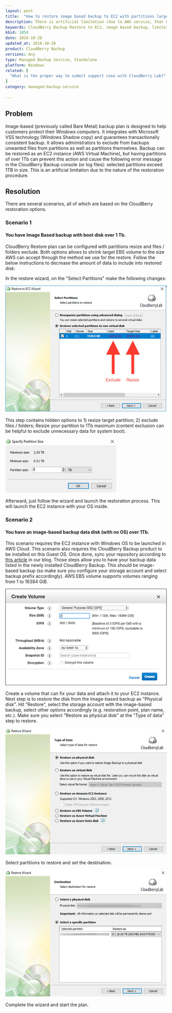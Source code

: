 ```yaml
---
layout: post
title:  "How to restore image based backup to EC2 with partitions large 1TB"
description: There is artificial limitation (due to AWS service, that CBL uses for EBS volume import) which causes the error with the following message selected partitions exceed 1TB in size.
keywords: CloudBerry Backup Restore to EC2, image based backup, limitation 1Tb, EBS volume size
kbid: 1054
date: 2016-10-28
updated_at: 2016-10-28
product: CloudBerry Backup
versions: Any
type: Managed Backup Service, Standalone
platform: Windows
related: [
  "What is the proper way to submit support case with CloudBerry Lab?"
]
category: managed-backup-service

---
```

## Problem

Image-based (previously called Bare Metal) backup plan is designed to help customers protect their Windows computers. It integrates with Microsoft VSS technology (Windows Shadow copy) and guarantees transactionally consistent backup. It allows administrators to exclude from backups unwanted files from partitions as well as partitions themselves.
Backup can be restored as an EC2 instance (AWS Virtual Machine), but having partitions of over 1Tb can prevent this action and cause the following error message in the CloudBerry Backup console (or log files): selected partitions exceed 1TB in size. This is an artificial limitation due to the nature of the restoration procedure.

## Resolution

There are several scenarios, all of which are based on the CloudBerry restoration options.

### Scenario 1

#### You have Image Based backup with boot disk over 1 Tb.

CloudBerry Restore plan can be configured with partitions resize and files / folders exclude. Both options allows to shrink target EBS volume to the size AWS can accept through the method we use for the restore. Follow the below instructions to decrease the amount of data to include into restored disk:

In the restore wizard, on the "Select Partitions" make the following changes:

![CloudBerry Restore to EC2 (select partitions)](/images/kb1054/select-partitions.jpg)

This step contains hidden options to 1) resize target partition; 2) exclude files / folders;
Resize your partition to 1Tb maximum (content exclusion can be helpful to exclude unnecessary data for system boot).

![Partition resize (CloudBerry Backup)](/images/kb1054/resize-partition.jpg)

Afterward, just follow the wizard and launch the restoration process. This will launch the EC2 instance with your OS inside.

### Scenario 2

#### You have an image-based backup data disk (with no OS) over 1Tb.

This scenario requires the EC2 instance with Windows OS to be launched in AWS Cloud. This scenario also requires the CloudBerry Backup product to be installed on this Guest OS. Once done, sync your repository according to [this article](http://www.cloudberrylab.com/blog/how-to-continue-backup-on-another-computer/) in our blog. Those steps allow you to have your backup data listed in the newly installed CloudBerry Backup. This should be image-based backup (so make sure you configure your storage account and select backup prefix accordingly). AWS EBS volume supports volumes ranging from 1 to 16384 GiB.

![Amazon Web Services EBS volume configuration](/images/kb1054/aws-ebs-volume-configuration.jpg)

Create a volume that can fix your data and attach it to your EC2 instance. Next step is to restore the disk from the image-based backup as "Physical disk". Hit "Restore", select the storage account with the image-based backup, select other options accordingly (e.g. restoration point, plan name, etc.). Make sure you select "Restore as physical disk" at the  "Type of data" step to restore.

![CloudBerry Backup Restore as physical disk](/images/kb1054/restore-as-physical-disk.jpg)

Select partitions to restore and set the destination.

![CloudBerry Backup restore 16 Tb destination](/images/kb1054/restore-destination.jpg)

Complete the wizard and start the plan.
